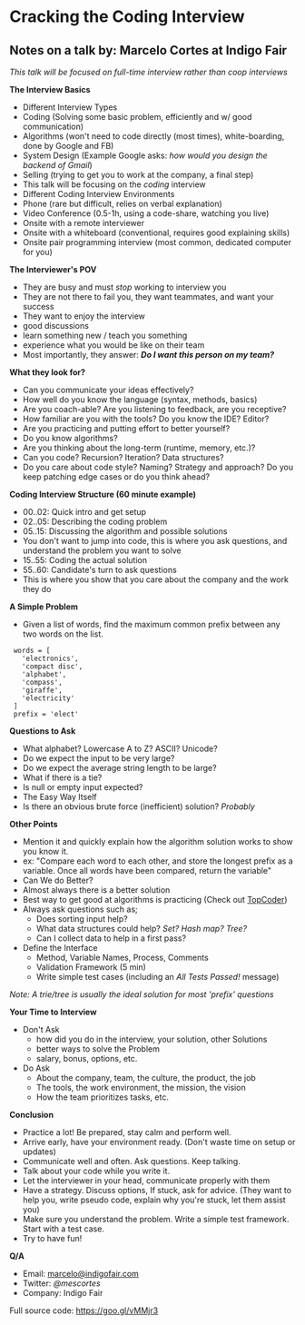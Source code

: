 # Cracking the Coding Interview

## Notes on a talk by: Marcelo Cortes at Indigo Fair

_This talk will be focused on full-time interview rather than coop interviews_

**The Interview Basics**

- Different Interview Types
- Coding (Solving some basic problem, efficiently and w/ good communication)
- Algorithms (won't need to code directly (most times), white-boarding, done by Google and FB)
- System Design (Example Google asks: _how would you design the backend of Gmail_)
- Selling (trying to get you to work at the company, a final step)
- This talk will be focusing on the _coding_ interview
- Different Coding Interview Environments
- Phone (rare but difficult, relies on verbal explanation)
- Video Conference (0.5-1h, using a code-share, watching you live)
- Onsite with a remote interviewer
- Onsite with a whiteboard (conventional, requires good explaining skills)
- Onsite pair programming interview (most common, dedicated computer for you)

**The Interviewer's POV**

- They are busy and must _stop_ working to interview you
- They are not there to fail you, they want teammates, and want your success
- They want to enjoy the interview
- good discussions
- learn something new / teach you something
- experience what you would be like on their team
- Most importantly, they answer: **_Do I want this person on my team?_**

**What they look for?**

- Can you communicate your ideas effectively?
- How well do you know the language (syntax, methods, basics)
- Are you coach-able? Are you listening to feedback, are you receptive?
- How familiar are you with the tools? Do you know the IDE? Editor?
- Are you practicing and putting effort to better yourself?
- Do you know algorithms?
- Are you thinking about the long-term (runtime, memory, etc.)?
- Can you code? Recursion? Iteration? Data structures?
- Do you care about code style? Naming? Strategy and approach? Do you keep patching edge cases or do you think ahead?

**Coding Interview Structure (60 minute example)**

- 00..02: Quick intro and get setup
- 02..05: Describing the coding problem
- 05..15: Discussing the algorithm and possible solutions
- You don't want to jump into code, this is where you ask questions, and understand the problem you want to solve
- 15..55: Coding the actual solution
- 55..60: Candidate's turn to ask questions
- This is where you show that you care about the company and the work they do

**A Simple Problem**

- Given a list of words, find the maximum common prefix between any two words on the list.

```
 words = [
   'electronics',
   'compact disc',
   'alphabet',
   'compass',
   'giraffe',
   'electricity'
 ]
 prefix = 'elect'
```

**Questions to Ask**

- What alphabet? Lowercase A to Z? ASCII? Unicode?
- Do we expect the input to be very large?
- Do we expect the average string length to be large?
- What if there is a tie?
- Is null or empty input expected?
- The Easy Way Itself
- Is there an obvious brute force (inefficient) solution? _Probably_

**Other Points**

- Mention it and quickly explain how the algorithm solution works to show you know it.
- ex: "Compare each word to each other, and store the longest prefix as a variable. Once all words have been compared, return the variable"
- Can We do Better?
- Almost always there is a better solution
- Best way to get good at algorithms is practicing (Check out [TopCoder](https://topcoder.com))
- Always ask questions such as;
  - Does sorting input help?
  - What data structures could help? _Set? Hash map? Tree?_
  - Can I collect data to help in a first pass?
- Define the Interface
  - Method, Variable Names, Process, Comments
  - Validation Framework (5 min)
  - Write simple test cases (including an _All Tests Passed!_ message)

_Note: A trie/tree is usually the ideal solution for most 'prefix' questions_

**Your Time to Interview**

- Don't Ask
  - how did you do in the interview, your solution, other Solutions
  - better ways to solve the Problem
  - salary, bonus, options, etc.
- Do Ask
  - About the company, team, the culture, the product, the job
  - The tools, the work environment, the mission, the vision
  - How the team prioritizes tasks, etc.

**Conclusion**

- Practice a lot! Be prepared, stay calm and perform well.
- Arrive early, have your environment ready. (Don't waste time on setup or updates)
- Communicate well and often. Ask questions. Keep talking.
- Talk about your code while you write it.
- Let the interviewer in your head, communicate properly with them
- Have a strategy. Discuss options, If stuck, ask for advice. (They want to help you, write pseudo code, explain why you're stuck, let them assist you)
- Make sure you understand the problem. Write a simple test framework. Start with a test case.
- Try to have fun!

**Q/A**

- Email: marcelo@indigofair.com
- Twitter: _@mescortes_
- Company: Indigo Fair

Full source code: https://goo.gl/vMMjr3
